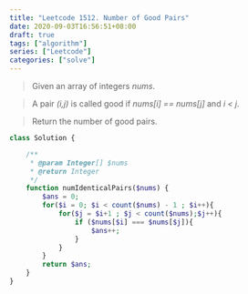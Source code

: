 ```yaml
---
title: "Leetcode 1512. Number of Good Pairs"
date: 2020-09-03T16:56:51+08:00
draft: true
tags: ["algorithm"]
series: ["Leetcode"]
categories: ["solve"]
---
```


>Given an array of integers *nums*.

>A pair *(i,j)* is called good if *nums[i] == nums[j]* and *i < j*.

>Return the number of good pairs.

```php
class Solution {

    /**
     * @param Integer[] $nums
     * @return Integer
     */
    function numIdenticalPairs($nums) {
        $ans = 0;
        for($i = 0; $i < count($nums) - 1 ; $i++){
            for($j = $i+1 ; $j < count($nums);$j++){
                if ($nums[$i] === $nums[$j]){
                    $ans++;
                }
            }
        }   
        return $ans;
    }
}
```